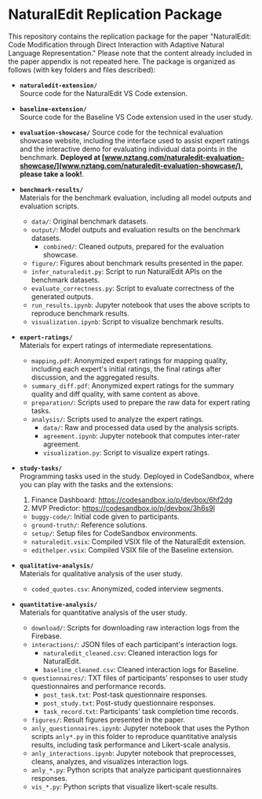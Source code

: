 # NaturalEdit Replication Package

This repository contains the replication package for the paper "NaturalEdit: Code Modification through Direct Interaction with Adaptive Natural Language Representation." Please note that the content already included in the paper appendix is not repeated here. The package is organized as follows (with key folders and files described):

- **`naturaledit-extension/`**  
  Source code for the NaturalEdit VS Code extension.

- **`baseline-extension/`**  
  Source code for the Baseline VS Code extension used in the user study.

- **`evaluation-showcase/`**
  Source code for the technical evaluation showcase website, including the interface used to assist expert ratings and the interactive demo for evaluating individual data points in the benchmark. **Deployed at [www.nztang.com/naturaledit-evaluation-showcase/](www.nztang.com/naturaledit-evaluation-showcase/), please take a look!**.

- **`benchmark-results/`**  
  Materials for the benchmark evaluation, including all model outputs and evaluation scripts.
  - `data/`: Original benchmark datasets.
  - `output/`: Model outputs and evaluation results on the benchmark datasets.
    - `combined/`: Cleaned outputs, prepared for the evaluation showcase.
  - `figure/`: Figures about benchmark results presented in the paper.
  - `infer_naturaledit.py`: Script to run NaturalEdit APIs on the benchmark datasets.
  - `evaluate_correctness.py`: Script to evaluate correctness of the generated outputs.
  - `run_results.ipynb`: Jupyter notebook that uses the above scripts to reproduce benchmark results.
  - `visualization.ipynb`: Script to visualize benchmark results.

- **`expert-ratings/`**  
  Materials for expert ratings of intermediate representations.
  - `mapping.pdf`: Anonymized expert ratings for mapping quality, including each expert's initial ratings, the final ratings after discussion, and the aggregated results.
  - `summary_diff.pdf`: Anonymized expert ratings for the summary quality and diff quality, with same content as above.
  - `preparation/`: Scripts used to prepare the raw data for expert rating tasks.
  - `analysis/`: Scripts used to analyze the expert ratings.
    - `data/`: Raw and processed data used by the analysis scripts.
    - `agreement.ipynb`: Jupyter notebook that computes inter-rater agreement.
    - `visualization.py`: Script to visualize expert ratings.

- **`study-tasks/`**  
  Programming tasks used in the study. Deployed in CodeSandbox, where you can play with the tasks and the extensions:
  1. Finance Dashboard: https://codesandbox.io/p/devbox/6hf2dg
  2. MVP Predictor: https://codesandbox.io/p/devbox/3h6s9l
  - `buggy-code/`: Initial code given to participants.
  - `ground-truth/`: Reference solutions.
  - `setup/`: Setup files for CodeSandbox environments.
  - `naturaledit.vsix`: Compiled VSIX file of the NaturalEdit extension.
  - `edithelper.vsix`: Compiled VSIX file of the Baseline extension.

- **`qualitative-analysis/`**  
  Materials for qualitative analysis of the user study.
  - `coded_quotes.csv`: Anonymized, coded interview segments.

- **`quantitative-analysis/`**  
  Materials for quantitative analysis of the user study.
  - `download/`: Scripts for downloading raw interaction logs from the Firebase.
  - `interactions/`: JSON files of each participant's interaction logs.
    - `naturaledit_cleaned.csv`: Cleaned interaction logs for NaturalEdit.
    - `baseline_cleaned.csv`: Cleaned interaction logs for Baseline.
  - `questionnaires/`: TXT files of participants' responses to user study questionnaires and performance records.
    - `post_task.txt`: Post-task questionnaire responses.
    - `post_study.txt`: Post-study questionnaire responses.
    - `task_record.txt`: Participants' task completion time records.
  - `figures/`: Result figures presented in the paper.
  - `anly_questionnaires.ipynb`: Jupyter notebook that uses the Python scripts `anly*.py` in this folder to reproduce quantitative analysis results, including task performance and Likert-scale analysis.
  - `anly_interactions.ipynb`: Jupyter notebook that preprocesses, cleans, analyzes, and visualizes interaction logs.
  - `anly_*.py`: Python scripts that analyze participant questionnaires responses.
  - `vis_*.py`: Python scripts that visualize likert-scale results.